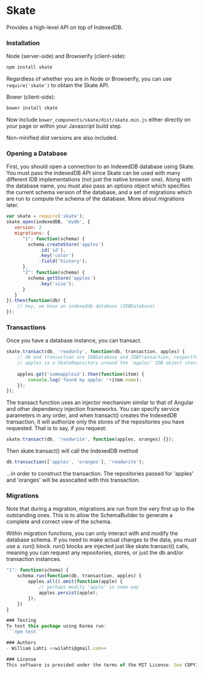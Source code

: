 # Skate

Provides a high-level API on top of IndexedDB.

### Installation

Node (server-side) and Browserify (client-side): 
```sh
npm install skate 
```
 
Regardless of whether you are in Node or Browserify, you can use 
```require('skate')``` to obtain the Skate API.

Bower (client-side): 
```sh
bower install skate
```

Now include ```bower_components/skate/dist/skate.min.js``` either directly on your page or within your 
Javascript build step.

Non-minified dist versions are also included.

### Opening a Database

First, you should open a connection to an IndexedDB database using Skate.
You must pass the indexedDB API since Skate can be used with many different IDB
implementations (not just the native browser one). Along with the database name,
you must also pass an options object which specifies the current schema version
of the database, and a set of migrations which are run to compute the schema of the
database. More about migrations later.


```js
var skate = require('skate');
skate.open(indexedDB, 'mydb', {
   version: 2
   migrations: {
      "1": function(schema) {
	    schema.createStore('apples')
	        .id('id'),
	        .key('color')
	        .field('history');
      },
      "2": function(schema) {
        schema.getStore('apples')
            .key('size');
      }
   }
}).then(function(db) {
    // hey, we have an indexeddb database (IDBDatabase)
});

```

### Transactions

Once you have a database instance, you can transact.
```js
skate.transact(db, 'readonly', function(db, transaction, apples) {
    // db and transaction are IDBDatabase and IDBTransaction, respectfully.
    // apples is a SkateRepository around the 'apples' IDB object store
    
    apples.get('someappleid').then(function(item) {
        console.log('found my apple: '+item.name);
    });
});
```

The transact function uses an injector mechanism similar to that of Angular and 
other dependency injection frameworks. You can specify service parameters in 
any order, and when transact() creates the IndexedDB transaction, it will 
authorize only the stores of the repositories you have requested. That is to say,
if you request:
```js
skate.transact(db, 'readwrite', function(apples, oranges) {});
```
Then skate.transact() will call the IndexedDB method
```js
db.transaction(['apples', 'oranges'], 'readwrite');
```
...in order to construct the transaction. The repositories passed for 'apples' 
and 'oranges' will be assocaited with this transaction.

### Migrations
Note that during a migration, migrations are run from the very first up to the
outstanding ones. This is to allow the SchemaBuilder to generate a complete and
correct view of the schema.

Within migration functions, you can only interact with and modify the database schema.
If you need to make actual changes to the data, you must use a .run() block.
run() blocks are injected just like skate.transact() calls, meaning you can
request any repositories, stores, or just the db and/or transaction instances.

```js
"1": function(schema) {
    schema.run(function(db, transaction, apples) {
        apples.all().emit(function(apple) {
            // perhaps modify 'apple' in some way 
            apples.persist(apple);
        });
    })
}

### Testing
To test this package using Karma run:
```npm test```

### Authors
- William Lahti <<wilahti@gmail.com>>

### License
This software is provided under the terms of the MIT License. See COPYING for details.